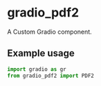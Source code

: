 
# gradio_pdf2
A Custom Gradio component.

## Example usage

```python
import gradio as gr
from gradio_pdf2 import PDF2
```
